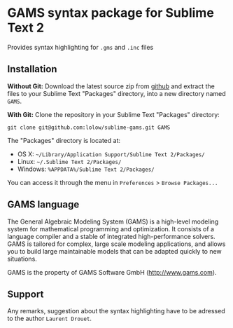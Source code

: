 # GAMS syntax package for Sublime Text 2

Provides syntax highlighting for `.gms` and `.inc` files

## Installation

**Without Git:** Download the latest source zip from [github](https://github.com/lolow/sublime-gams/tarball/master) and extract the files to your Sublime Text "Packages" directory, into a new directory named `GAMS`.

**With Git:** Clone the repository in your Sublime Text "Packages" directory:

    git clone git@github.com:lolow/sublime-gams.git GAMS

The "Packages" directory is located at:

* OS X:
    `~/Library/Application Support/Sublime Text 2/Packages/`
* Linux:
    `~/.Sublime Text 2/Packages/`
* Windows:
    `%APPDATA%/Sublime Text 2/Packages/`

You can access it through the menu in `Preferences` > `Browse Packages...`

## GAMS language

The General Algebraic Modeling System (GAMS) is a high-level modeling system for mathematical programming and optimization. It consists of a language compiler and a stable of integrated high-performance solvers. GAMS is tailored for complex, large scale modeling applications, and allows you to build large maintainable models that can be adapted quickly to new situations.

GAMS is the property of GAMS Software GmbH (http://www.gams.com).

## Support

Any remarks, suggestion about the syntax highlighting have to be adressed to the author `Laurent Drouet`.